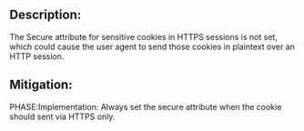 ## Description:

The Secure attribute for sensitive cookies in HTTPS sessions is not set, which could cause the user agent to send those cookies in plaintext over an HTTP session.



## Mitigation:


PHASE:Implementation:
Always set the secure attribute when the cookie should sent via HTTPS only.

